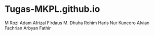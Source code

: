 # Tugas-MKPL.github.io
M Rozi
Adam Afrizal Firdaus
M. Dhuha Rohim
Haris Nur Kuncoro
Alvian Fachrian
Arbyan Fathir
